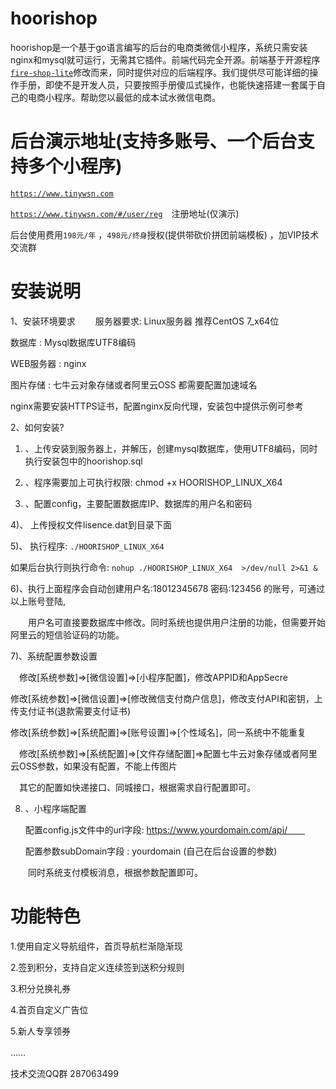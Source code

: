 # hoorishop
hoorishop是一个基于go语言编写的后台的电商类微信小程序，系统只需安装nginx和mysql就可运行，无需其它插件。前端代码完全开源。前端基于开源程序
[`fire-shop-lite`](https://github.com/thundersword/fire-shop-lite)修改而来，同时提供对应的后端程序。我们提供尽可能详细的操作手册，即使不是开发人员，只要按照手册傻瓜式操作，也能快速搭建一套属于自己的电商小程序。帮助您以最低的成本试水微信电商。
# 后台演示地址(支持多账号、一个后台支持多个小程序)
   
[`https://www.tinywsn.com`](https://www.tinywsn.com)

[`https://www.tinywsn.com/#/user/reg`](https://www.tinywsn.com/#/user/reg)　注册地址(仅演示)  

后台使用费用`198元/年` ，`498元/终身`授权(提供带砍价拼团前端模板)  ，加VIP技术交流群  


# 安装说明
1、安装环境要求　　
服务器要求: Linux服务器 推荐CentOS 7_x64位　　　

数据库    : Mysql数据库UTF8编码　　

WEB服务器 : nginx　　

图片存储  : 七牛云对象存储或者阿里云OSS 都需要配置加速域名　

nginx需要安装HTTPS证书，配置nginx反向代理，安装包中提供示例可参考　　


2、如何安装?　　
1) 、上传安装到服务器上，并解压，创建mysql数据库，使用UTF8编码，同时执行安装包中的hoorishop.sql　　

2) 、程序需要加上可执行权限: chmod +x HOORISHOP_LINUX_X64　　

3) 、配置config，主要配置数据库IP、数据库的用户名和密码　　

4)、 上传授权文件lisence.dat到目录下面　　

5)、 执行程序: `./HOORISHOP_LINUX_X64`

   如果后台执行则执行命令: `nohup ./HOORISHOP_LINUX_X64  >/dev/null 2>&1 &`　
    
6)、执行上面程序会自动创建用户名:18012345678 密码:123456 的账号，可通过以上账号登陆,　　

　　用户名可直接要数据库中修改。同时系统也提供用户注册的功能，但需要开始阿里云的短信验证码的功能。　　
  
7)、系统配置参数设置　　

　修改[系统参数]=>[微信设置]=>[小程序配置]，修改APPID和AppSecre　　
  
  修改[系统参数]=>[微信设置]=>[修改微信支付商户信息]，修改支付API和密钥，上传支付证书(退款需要支付证书)　
    
  修改[系统参数]=>[系统配置]=>[账号设置]=>[个性域名]，同一系统中不能重复　　
    
　修改[系统参数]=>[系统配置]=>[文件存储配置]=>配置七牛云对象存储或者阿里云OSS参数，如果没有配置，不能上传图片　　
	
　其它的配置如快递接口、同城接口，根据需求自行配置即可。　　
	
8) 、小程序端配置　　

    配置config.js文件中的url字段: https://www.yourdomain.com/api/　　
    
    配置参数subDomain字段       : yourdomain (自己在后台设置的参数)　　
    
　　同时系统支付模板消息，根据参数配置即可。　　
	
	
# 功能特色
1.使用自定义导航组件，首页导航栏渐隐渐现　　

2.签到积分，支持自定义连续签到送积分规则　　

3.积分兑换礼券　　

4.首页自定义广告位　　

5.新人专享领券　　

……　　


技术交流QQ群 287063499　　


